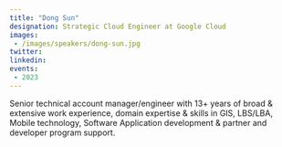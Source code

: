 ```yaml
---
title: "Dong Sun"
designation: Strategic Cloud Engineer at Google Cloud
images:
 - /images/speakers/dong-sun.jpg
twitter: 
linkedin: 
events:
 - 2023
---
```


Senior technical account manager/engineer with 13+ years of broad & extensive work experience, domain expertise & skills in GIS, LBS/LBA, Mobile technology, Software Application development & partner and developer program support.
